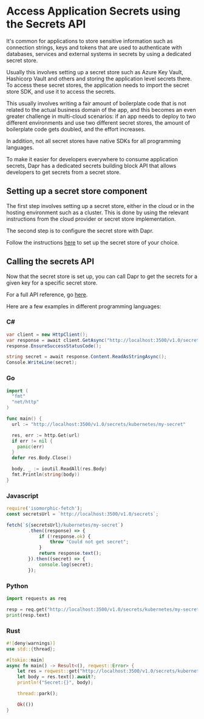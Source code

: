 # Access Application Secrets using the Secrets API

It's common for applications to store sensitive information such as connection strings, keys and tokens that are used to authenticate with databases, services and external systems in secrets by using a dedicated secret store.

Usually this involves setting up a secret store such as Azure Key Vault, Hashicorp Vault and others and storing the application level secrets there. To access these secret stores, the application needs to import the secret store SDK, and use it to access the secrets.

This usually involves writing a fair amount of boilerplate code that is not related to the actual business domain of the app, and this becomes an even greater challenge in multi-cloud scenarios: if an app needs to deploy to two different environments and use two different secret stores, the amount of boilerplate code gets doubled, and the effort increases.

In addition, not all secret stores have native SDKs for all programming languages.

To make it easier for developers everywhere to consume application secrets, Dapr has a dedicated secrets building block API that allows developers to get secrets from a secret store.

## Setting up a secret store component

The first step involves setting up a secret store, either in the cloud or in the hosting environment such as a cluster. This is done by using the relevant instructions from the cloud provider or secret store implementation.

The second step is to configure the secret store with Dapr.

Follow the instructions [here](../setup-secret-store) to set up the secret store of your choice.

## Calling the secrets API

Now that the secret store is set up, you can call Dapr to get the secrets for a given key for a specific secret store.

For a full API reference, go [here](../../reference/api/secrets.md).

Here are a few examples in different programming languages:

### C#

```csharp
var client = new HttpClient();
var response = await client.GetAsync("http://localhost:3500/v1.0/secrets/kubernetes/my-secret");
response.EnsureSuccessStatusCode();

string secret = await response.Content.ReadAsStringAsync();
Console.WriteLine(secret);
```
### Go

```Go
import (
  "fmt"
  "net/http"
)

func main() {
  url := "http://localhost:3500/v1.0/secrets/kubernetes/my-secret"

  res, err := http.Get(url)
  if err != nil {
    panic(err)  
  }
  defer res.Body.Close()

  body, _ := ioutil.ReadAll(res.Body)
  fmt.Println(string(body))
}
```
### Javascript

```javascript
require('isomorphic-fetch');
const secretsUrl = `http://localhost:3500/v1.0/secrets`;

fetch(`${secretsUrl}/kubernetes/my-secret`)
        .then((response) => {
            if (!response.ok) {
                throw "Could not get secret";
            }
            return response.text();
        }).then((secret) => {
            console.log(secret);
        });
```

### Python

```python
import requests as req

resp = req.get("http://localhost:3500/v1.0/secrets/kubernetes/my-secret")
print(resp.text)
```

### Rust

```rust
#![deny(warnings)]
use std::{thread};

#[tokio::main]
async fn main() -> Result<(), reqwest::Error> {
    let res = reqwest::get("http://localhost:3500/v1.0/secrets/kubernetes/my-secret").await?;
    let body = res.text().await?;
    println!("Secret:{}", body);

    thread::park();

    Ok(())
}
```

